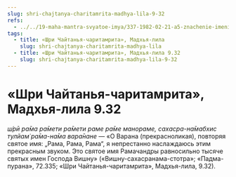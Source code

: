 ```yaml
---
slug: shri-chajtanya-charitamrita-madhya-lila-9-32
refs:
  - ../../19-maha-mantra-svyatoe-imya/337-1982-02-21-a5-znachenie-imeni-rama-v-maha-mantre.md
tags:
  - title: «Шри Чайтанья-чаритамрита», Мадхья-лила
    slug: shri-chajtanya-charitamrita-madhya-lila
  - title: «Шри Чайтанья-чаритамрита», Мадхья-лила 9.32
    slug: shri-chajtanya-charitamrita-madhya-lila-9-32
---
```


# «Шри Чайтанья-чаритамрита», Мадхья-лила 9.32

*ш́рӣ ра̄ма ра̄мети ра̄мети раме ра̄ме манораме, сахасра-на̄мабхис тулйам̇ ра̄ма-на̄ма вара̄нане* — «О Варана (прекрасноликая), повторяя святое имя: „Рама, Рама, Рама“, я непрестанно наслаждаюсь этим прекрасным звуком. Это святое имя Рамачандры равносильно тысяче святых имен Господа Вишну» («Вишну-сахасранама-стотра»; «Падма-пурана», 72.335; «Шри Чайтанья-чаритамрита», Мадхья-лила, 9.32).

